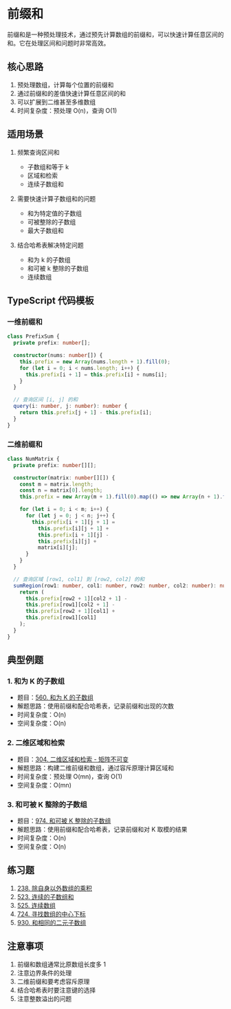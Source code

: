 # 前缀和

前缀和是一种预处理技术，通过预先计算数组的前缀和，可以快速计算任意区间的和。它在处理区间和问题时非常高效。

## 核心思路

1. 预处理数组，计算每个位置的前缀和
2. 通过前缀和的差值快速计算任意区间的和
3. 可以扩展到二维甚至多维数组
4. 时间复杂度：预处理 O(n)，查询 O(1)

## 适用场景

1. 频繁查询区间和

   - 子数组和等于 k
   - 区域和检索
   - 连续子数组和

2. 需要快速计算子数组和的问题

   - 和为特定值的子数组
   - 可被整除的子数组
   - 最大子数组和

3. 结合哈希表解决特定问题
   - 和为 k 的子数组
   - 和可被 k 整除的子数组
   - 连续数组

## TypeScript 代码模板

### 一维前缀和

```typescript
class PrefixSum {
  private prefix: number[];

  constructor(nums: number[]) {
    this.prefix = new Array(nums.length + 1).fill(0);
    for (let i = 0; i < nums.length; i++) {
      this.prefix[i + 1] = this.prefix[i] + nums[i];
    }
  }

  // 查询区间 [i, j] 的和
  query(i: number, j: number): number {
    return this.prefix[j + 1] - this.prefix[i];
  }
}
```

### 二维前缀和

```typescript
class NumMatrix {
  private prefix: number[][];

  constructor(matrix: number[][]) {
    const m = matrix.length;
    const n = matrix[0].length;
    this.prefix = new Array(m + 1).fill(0).map(() => new Array(n + 1).fill(0));

    for (let i = 0; i < m; i++) {
      for (let j = 0; j < n; j++) {
        this.prefix[i + 1][j + 1] =
          this.prefix[i][j + 1] +
          this.prefix[i + 1][j] -
          this.prefix[i][j] +
          matrix[i][j];
      }
    }
  }

  // 查询区域 [row1, col1] 到 [row2, col2] 的和
  sumRegion(row1: number, col1: number, row2: number, col2: number): number {
    return (
      this.prefix[row2 + 1][col2 + 1] -
      this.prefix[row1][col2 + 1] -
      this.prefix[row2 + 1][col1] +
      this.prefix[row1][col1]
    );
  }
}
```

## 典型例题

### 1. 和为 K 的子数组

- 题目：[560. 和为 K 的子数组](https://leetcode.cn/problems/subarray-sum-equals-k/)
- 解题思路：使用前缀和配合哈希表，记录前缀和出现的次数
- 时间复杂度：O(n)
- 空间复杂度：O(n)

### 2. 二维区域和检索

- 题目：[304. 二维区域和检索 - 矩阵不可变](https://leetcode.cn/problems/range-sum-query-2d-immutable/)
- 解题思路：构建二维前缀和数组，通过容斥原理计算区域和
- 时间复杂度：预处理 O(mn)，查询 O(1)
- 空间复杂度：O(mn)

### 3. 和可被 K 整除的子数组

- 题目：[974. 和可被 K 整除的子数组](https://leetcode.cn/problems/subarray-sums-divisible-by-k/)
- 解题思路：使用前缀和配合哈希表，记录前缀和对 K 取模的结果
- 时间复杂度：O(n)
- 空间复杂度：O(n)

## 练习题

1. [238. 除自身以外数组的乘积](https://leetcode.cn/problems/product-of-array-except-self/)
2. [523. 连续的子数组和](https://leetcode.cn/problems/continuous-subarray-sum/)
3. [525. 连续数组](https://leetcode.cn/problems/contiguous-array/)
4. [724. 寻找数组的中心下标](https://leetcode.cn/problems/find-pivot-index/)
5. [930. 和相同的二元子数组](https://leetcode.cn/problems/binary-subarrays-with-sum/)

## 注意事项

1. 前缀和数组通常比原数组长度多 1
2. 注意边界条件的处理
3. 二维前缀和要考虑容斥原理
4. 结合哈希表时要注意键的选择
5. 注意整数溢出的问题
